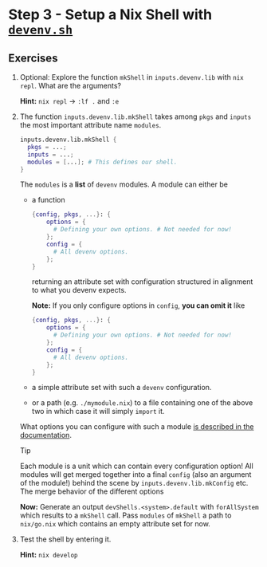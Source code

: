 # Step 3 - Setup a Nix Shell with [`devenv.sh`](https://devenv.sh)

## Exercises

1. Optional: Explore the function `mkShell` in `inputs.devenv.lib` with
   `nix repl`. What are the arguments?

   **Hint:** `nix repl` -> `:lf .` and `:e`

2. The function `inputs.devenv.lib.mkShell` takes among `pkgs` and `inputs` the
   most important attribute name `modules`.

   ```nix
   inputs.devenv.lib.mkShell {
     pkgs = ...;
     inputs = ...;
     modules = [...]; # This defines our shell.
   }
   ```

   The `modules` is a **list** of `devenv` modules. A module can either be

   - a function

     ```nix
     {config, pkgs, ...}: {
         options = {
           # Defining your own options. # Not needed for now!
         };
         config = {
           # All devenv options.
         };
     }
     ```

     returning an attribute set with configuration structured in alignment to
     what you devenv expects.

     **Note:** If you only configure options in `config`, **you can omit it**
     like

     ```nix
     {config, pkgs, ...}: {
         options = {
           # Defining your own options. # Not needed for now!
         };
         config = {
           # All devenv options.
         };
     }
     ```

   - a simple attribute set with such a `devenv` configuration.

   - or a path (e.g. `./mymodule.nix`) to a file containing one of the above two
     in which case it will simply `import` it.

   What options you can configure with such a module
   [is described in the documentation](https://devenv.sh/reference/options/).

   > [!TIP]
   >
   > Each module is a unit which can contain every configuration option! All
   > modules will get merged together into a final `config` (also an argument of
   > the module!) behind the scene by `inputs.devenv.lib.mkConfig` etc. The
   > merge behavior of the different options

   **Now:** Generate an output `devShells.<system>.default` with `forAllSystem`
   which results to a `mkShell` call. Pass `modules` of `mkShell` a path to
   `nix/go.nix` which contains an empty attribute set for now.

3. Test the shell by entering it.

   **Hint:** `nix develop`
